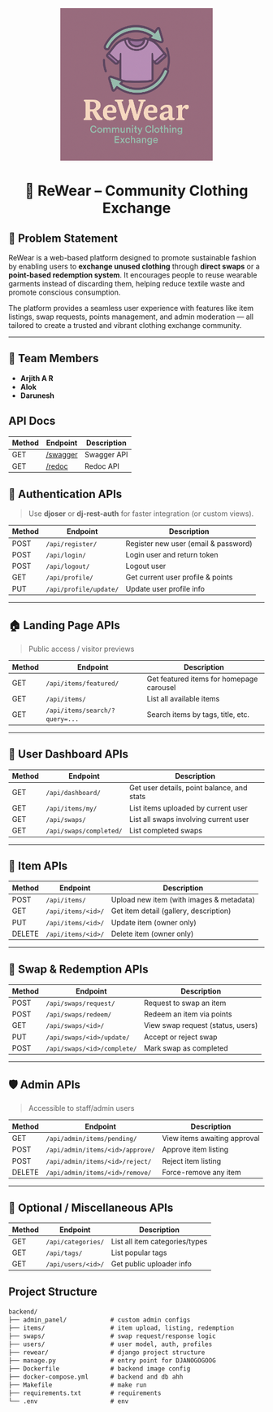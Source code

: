 <p align="center">
  <img src="https://raw.githubusercontent.com/ryu-ryuk/re-wear/main/backend/static/logo/logo.png" alt="ReWear Logo" width="300"/>
</p>

<h1 align="center">👚 ReWear – Community Clothing Exchange</h1>


## 🧩 Problem Statement

ReWear is a web-based platform designed to promote sustainable fashion by enabling users to **exchange unused clothing** through **direct swaps** or a **point-based redemption system**. It encourages people to reuse wearable garments instead of discarding them, helping reduce textile waste and promote conscious consumption.

The platform provides a seamless user experience with features like item listings, swap requests, points management, and admin moderation — all tailored to create a trusted and vibrant clothing exchange community.

---

## 👥 Team Members

- **Arjith A R**
- **Alok**
- **Darunesh**

## API Docs
 Method | Endpoint               | Description                          |
| ------ | ---------------------- | ------------------------------------ |
| GET   | [/swagger](http://localhost:8000/swagger/)       | Swagger API |
| GET   | [/redoc](http://localhost:8000/redoc/)         | Redoc API          |



## 🔐 Authentication APIs

> Use **djoser** or **dj-rest-auth** for faster integration (or custom views).

| Method | Endpoint               | Description                          |
| ------ | ---------------------- | ------------------------------------ |
| POST   | `/api/register/`       | Register new user (email & password) |
| POST   | `/api/login/`          | Login user and return token          |
| POST   | `/api/logout/`         | Logout user                          |
| GET    | `/api/profile/`        | Get current user profile & points    |
| PUT    | `/api/profile/update/` | Update user profile info             |

---

## 🏠 Landing Page APIs

> Public access / visitor previews

| Method | Endpoint                       | Description                              |
| ------ | ------------------------------ | ---------------------------------------- |
| GET    | `/api/items/featured/`         | Get featured items for homepage carousel |
| GET    | `/api/items/`                  | List all available items                 |
| GET    | `/api/items/search/?query=...` | Search items by tags, title, etc.        |

---

## 👤 User Dashboard APIs

| Method | Endpoint                | Description                                |
| ------ | ----------------------- | ------------------------------------------ |
| GET    | `/api/dashboard/`       | Get user details, point balance, and stats |
| GET    | `/api/items/my/`        | List items uploaded by current user        |
| GET    | `/api/swaps/`           | List all swaps involving current user      |
| GET    | `/api/swaps/completed/` | List completed swaps                       |

---

## 👕 Item APIs

| Method | Endpoint           | Description                              |
| ------ | ------------------ | ---------------------------------------- |
| POST   | `/api/items/`      | Upload new item (with images & metadata) |
| GET    | `/api/items/<id>/` | Get item detail (gallery, description)   |
| PUT    | `/api/items/<id>/` | Update item (owner only)                 |
| DELETE | `/api/items/<id>/` | Delete item (owner only)                 |

---

## 🔁 Swap & Redemption APIs

| Method | Endpoint                    | Description                       |
| ------ | --------------------------- | --------------------------------- |
| POST   | `/api/swaps/request/`       | Request to swap an item           |
| POST   | `/api/swaps/redeem/`        | Redeem an item via points         |
| GET    | `/api/swaps/<id>/`          | View swap request (status, users) |
| PUT    | `/api/swaps/<id>/update/`   | Accept or reject swap             |
| POST   | `/api/swaps/<id>/complete/` | Mark swap as completed            |

---

## 🛡️ Admin APIs

> Accessible to staff/admin users

| Method | Endpoint                         | Description                  |
| ------ | -------------------------------- | ---------------------------- |
| GET    | `/api/admin/items/pending/`      | View items awaiting approval |
| POST   | `/api/admin/items/<id>/approve/` | Approve item listing         |
| POST   | `/api/admin/items/<id>/reject/`  | Reject item listing          |
| DELETE | `/api/admin/items/<id>/remove/`  | Force-remove any item        |

---

## 📁 Optional / Miscellaneous APIs

| Method | Endpoint           | Description                    |
| ------ | ------------------ | ------------------------------ |
| GET    | `/api/categories/` | List all item categories/types |
| GET    | `/api/tags/`       | List popular tags              |
| GET    | `/api/users/<id>/` | Get public uploader info       |


## Project Structure

```
backend/
├── admin_panel/            # custom admin configs
├── items/                  # item upload, listing, redemption
├── swaps/                  # swap request/response logic
├── users/                  # user model, auth, profiles
├── rewear/                 # django project structure
├── manage.py               # entry point for DJANOGOGOOG
├── Dockerfile              # backend image config
├── docker-compose.yml      # backend and db ahh
├── Makefile                # make run
├── requirements.txt        # requirements
└── .env                    # env
```
